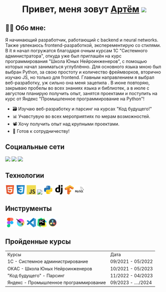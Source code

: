 <h1 align="center">Привет, меня зовут <a href="https://hat-inc.site/" target="_blank">Артём</a> 
<img src="https://cdn.discordapp.com/attachments/675399734390685717/1114590772168241294/hat.png" height="32"/></h1>
<div>
  <h2>👨‍💻 Обо мне:</h2>
  <div>Я начинающий разработчик, работающий с backend и neural networks. Также увлекаюсь frontend-разработкой, эксперементирую со стилями. В it я
  начал погружатся благодаря очным курсам 1C "Системного администратора", откуда уже был приглашён на курс программирования "Школа Юных Нейроинженеров", 
  с помощью которых начал заниматься углублённо. Для основного языка мною был выбран Python, за свою простоту и количество фреймворков, вторично изучаю JS, но только
  для frontend. Главным направлением я выбрал веб-разработку, уж сильно она меня зацепила . В июне повторяю, закрываю пробелы во всех знаниях языка и библиотек,
  а в июле с августом планирую получить опыт, занятся проектами и поступить на курс от Яндекс "Промышленное программирование на Python"!
  </div>
  <ul>
    <li>🗃️ Изучаю веб-разработку и парсинг на курсах "Код будущего!"</li>
    <li>📊 Учавстувую во всех мероприятиях по мерам возможностей.</li>
    <li>📽️ Хочу получить опыт над крупными проектами.</li>
    <li>🤝 Готов к сотрудничеству!</li>
  </ul>
</div>
<div>
  <h2>Социальные сети</h2>
  <a href="https://vk.com/id392872765"><img src="https://camo.githubusercontent.com/e8005e7cba12a7d7a844030ba9a19259bf56e6b5e921b4053aa82f7a7b38fe60/68747470733a2f2f63646e2d69636f6e732d706e672e666c617469636f6e2e636f6d2f3531322f3134352f3134353831332e706e67" height="30"/></a>
  <a href=""><img src="https://avatars.mds.yandex.net/get-entity_search/5488405/551762834/S122x122Fit_2x" height="30"/></a>
  <a href="https://hat-inc.site/"><img src="https://cdn.discordapp.com/attachments/675399734390685717/1114590772168241294/hat.png" height="30"/></a>
</div>
<div>
  <h2>Технологии</h2>
  <a href=""><img src="https://github.com/devicons/devicon/raw/master/icons/html5/html5-original.svg" height="30"/></a>
  <a href=""><img src="https://github.com/devicons/devicon/raw/master/icons/css3/css3-original.svg" height="30"/></a>
  <a href=""><img src="https://github.com/devicons/devicon/raw/master/icons/javascript/javascript-original.svg" height="30"/></a>
  <a href=""><img src="https://www.nginx.com/wp-content/uploads/2019/10/favicon-48x48.ico" height="30"/></a>
  <a href=""><img src="https://raw.githubusercontent.com/BogdanO4ka/BogdanO4ka/2daa18ee18db35aa64971e3cce9cf17cb89519d5/material/python-svgrepo-com.svg" height="30"/></a>
  <a href=""><img src="https://raw.githubusercontent.com/BogdanO4ka/BogdanO4ka/f18382219dcbddba333a7b6a7e35d6547ad58253/material/django.svg" height="30"/></a>
  <a href=""><img src="https://raw.githubusercontent.com/BogdanO4ka/BogdanO4ka/2daa18ee18db35aa64971e3cce9cf17cb89519d5/material/Tensorflow_logo.svg" height="30"/></a>
  <a href=""><img src="https://raw.githubusercontent.com/BogdanO4ka/BogdanO4ka/2daa18ee18db35aa64971e3cce9cf17cb89519d5/material/mysql-svgrepo-com.svg" height="30"/></a>
</div>
<div>
  <h2>Инструменты</h2>
  <a href=""><img src="https://github.com/devicons/devicon/raw/master/icons/figma/figma-original.svg" height="30"/></a>
  <a href=""><img src="https://raw.githubusercontent.com/BogdanO4ka/BogdanO4ka/2daa18ee18db35aa64971e3cce9cf17cb89519d5/material/Calligrakrita-base.svg" height="30"/></a>
  <a href=""><img src="https://raw.githubusercontent.com/BogdanO4ka/BogdanO4ka/f9d83a871aa4e0324795bf49b2367615b1aa8d81/material/visual-studio-code-1.svg" height="30"/></a>
  <a href=""><img src="https://raw.githubusercontent.com/BogdanO4ka/BogdanO4ka/f9d83a871aa4e0324795bf49b2367615b1aa8d81/material/PyCharm_Icon.svg" height="30"/></a>
  <a href=""><img src="https://raw.githubusercontent.com/BogdanO4ka/BogdanO4ka/f9d83a871aa4e0324795bf49b2367615b1aa8d81/material/icons8-davinci-resolve.svg" height="30"/></a>
</div>
<div>
  <h2>Пройденные курсы</h2>
  <table>
    <tr>
      <td>Курсы</td>
      <td>Дата</td>
    </tr>
    <tr>
      <td>1С - Системное администрирование</td>
      <td>09/2021 - 05/2022</td>
    </tr>
    <tr>
      <td>ОКАС - Школа Юных Нейроинженеров</td>
      <td>10/2021 - 05/2023</td>
    </tr>
    <tr>
      <td>"Код будущего" - Парсинг</td>
      <td>11/2022 - 04/2023</td>
    </tr>
    <tr>
      <td>Яндекс - Промышленное программирование</td>
      <td>09/2023 - ..../2024</td>
    </tr>
  </table>
</div>



